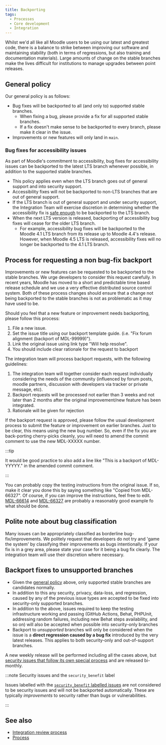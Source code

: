 ```yaml
---
title: Backporting
tags:
  - Processes
  - Core development
  - Integration
---
```


Whilst we'd all like all Moodle users to be using our latest and greatest code, there is a balance to strike between improving our software and maintaining stability (both in terms of regressions, but also training and documentation materials). Large amounts of change on the stable branches make the lives difficult for institutions to manage upgrades between point releases.

## General policy

Our general policy is as follows:

- Bug fixes will be backported to all (and only to) supported stable branches.
  - When fixing a bug, please provide a fix for all supported stable branches.
  - If a fix doesn't make sense to be backported to every branch, please make it clear in the issue.
- Improvements or new features will only land in `main`.

### Bug fixes for accessibility issues

As part of Moodle's commitment to accessibility, bug fixes for accessibility issues can be backported to the latest LTS branch whenever possible, in addition to the supported stable branches.

- This policy applies even when the LTS branch goes out of general support and into security support.
- Accessibility fixes will not be backported to non-LTS branches that are out of general support.
- If the LTS branch is out of general support and under security support, the Integration Team will exercise discretion in determining whether the accessibility fix is [safe enough](../process/integration/index.md#integration-principles) to be backported to the LTS branch.
- When the next LTS version is released, backporting of accessibility bug fixes will cease for the older LTS branch.
  - For example, accessibility bug fixes will be backported to the Moodle 4.1 LTS branch from its release up to Moodle 4.4's release. However, when Moodle 4.5 LTS is released, accessibility fixes will no longer be backported to the 4.1 LTS branch.

## Process for requesting a non bug-fix backport

Improvements or new features can be requested to be backported to the stable branches. We urge developers to consider this request carefully. In recent years, Moodle has moved to a short and predictable time based release schedule and we use a very effective distributed source control system. Both of these process changes should ensure that a change not being backported to the stable branches is not as problematic as it may have used to be.

Should you feel that a new feature or improvement needs backporting, please follow this process:

1. File a new issue.
2. Set the issue title using our backport template guide. (i.e. "Fix forum alignment (backport of MDL-99999)").
3. Link the original issue using link type "Will help resolve".
4. You should include clear rationale for the request to backport

The integration team will process backport requests, with the following guidelines:

1. The integration team will together consider each request individually considering the needs of the community (influenced by forum posts, moodle partners, discussion with developers via tracker or private message, etc).
2. Backport requests will be processed not earlier than 3 weeks and not later than 2 months after the original improvement/new feature has been integrated.
3. Rationale will be given for rejection

If the backport request is approved, please follow the usual development process to submit the feature or improvement on earlier branches. Just to be clear, this means using the new bug number. So, even if the fix you are back-porting cherry-picks cleanly, you will need to amend the commit comment to use the new MDL-XXXXX number.

:::tip

It would be good practice to also add a line like "This is a backport of MDL-YYYYY." in the amended commit comment.

:::

You can probably copy the testing instructions from the original issue. If so, make it clear you done this by saying something like "Copied from MDL-66327". Of course, if you can improve the instructions, feel free to edit. [MDL-66614](https://tracker.moodle.org/browse/MDL-66614) and [MDL-66327](https://tracker.moodle.org/browse/MDL-66327) are probably a reasonably good example fo what should be done.

## Polite note about bug classification

Many issues can be appropriately classified as borderline bug-fix/improvements. We politely request that developers do not try and 'game the system' by classifying their improvements as bugs intentionally. If your fix is in a grey area, please state your case for it being a bug fix clearly. The integration team will use their discretion where necessary.

## Backport fixes to unsupported branches

- Given the [general policy](#general-policy) above, only supported stable branches are candidates normally.
- In addition to this any security, privacy, data-loss, and regression, caused by any of the previous issue types are accepted to be fixed into security-only supported branches.
- In addition to the above, issues required to keep the testing infrastructure working and passing (GitHub Actions, Behat, PHPUnit, addressing random failures, including new Behat steps availability, and so on) will also be accepted when possible into security-only branches
- Backport to _unsupported_ branches will only be considered when the issue is a **direct regression caused by a bug fix** introduced by the very latest releases. This applies to both security-only and out-of-support branches.

A new weekly release will be performed including all the cases above, but [security issues that follow its own special process](../process.md#security-issues) and are released bi-monthly.

:::note Security issues and the `security_benefit` label

Issues labelled with the [`security_benefit` labelled issues](../tracker/labels.md) are not considered to be security issues and will not be backported automatically. These are typically _improvements_ to security rather than bugs or vulnerabilities.

:::

## See also

- [Integration review process](../process/integration/index.md)
- [Process](../process.md)
